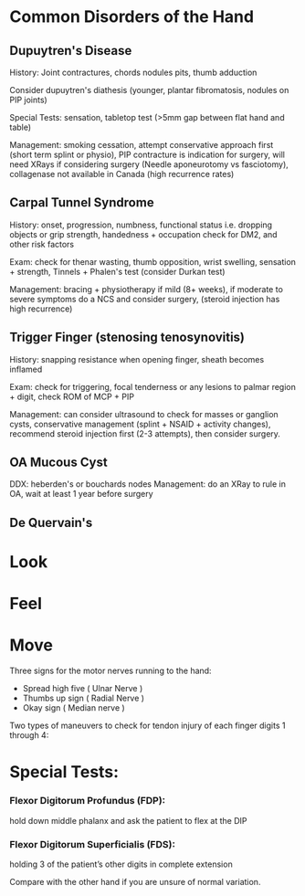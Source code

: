 # Common Disorders of the Hand

## Dupuytren's Disease
History: Joint contractures, chords nodules pits, thumb adduction

Consider dupuytren's diathesis (younger, plantar fibromatosis, nodules on PIP joints)

Special Tests: sensation, tabletop test (>5mm gap between flat hand and table)

Management: smoking cessation, attempt conservative approach first (short term splint or physio), PIP contracture is indication for surgery, will need XRays if considering surgery (Needle aponeurotomy vs fasciotomy), collagenase not available in Canada (high recurrence rates)

## Carpal Tunnel Syndrome
History: onset, progression, numbness, functional status i.e. dropping objects or grip strength, handedness + occupation
check for DM2, and other risk factors

Exam: check for thenar wasting, thumb opposition, wrist swelling, sensation + strength, Tinnels + Phalen's test (consider Durkan test)

Management: bracing + physiotherapy if mild (8+ weeks), if moderate to severe symptoms do a NCS and consider surgery, (steroid injection has high recurrence)

## Trigger Finger (stenosing tenosynovitis)
History: snapping resistance when opening finger, sheath becomes inflamed

Exam: check for triggering, focal tenderness or any lesions to palmar region + digit, check ROM of MCP + PIP

Management: can consider ultrasound to check for masses or ganglion cysts, conservative management (splint + NSAID + activity changes), recommend steroid injection first (2-3 attempts), then consider surgery.

## OA Mucous Cyst

DDX: heberden's or bouchards nodes
Management: do an XRay to rule in OA, wait at least 1 year before surgery

## De Quervain's

# Look

# Feel

# Move

Three signs for the motor nerves running to the hand:

- Spread high five ( Ulnar Nerve )
- Thumbs up sign ( Radial Nerve )
- Okay sign ( Median nerve )

Two types of maneuvers to check for tendon injury of each finger digits 1 through 4:

# Special Tests:

### Flexor Digitorum Profundus (FDP):
hold down middle phalanx and ask the patient to flex at the DIP
### Flexor Digitorum Superficialis (FDS): 
holding 3 of the patient’s other digits in complete extension

Compare with the other hand if you are unsure of normal variation. 

